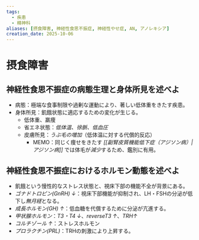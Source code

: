 ```yaml
---
tags:
  - 疾患
  - 精神科
aliases: [摂食障害, 神経性食思不振症, 神経性やせ症, AN, アノレキシア]
creation_date: 2025-10-06
---
```

# 摂食障害

## 神経性食思不振症の病態生理と身体所見を述べよ
- 病態：極端な食事制限や過剰な運動により、著しい低体重をきたす疾患。
- 身体所見：飢餓状態に適応するための変化が生じる。
	- 低体重、羸痩
	- 省エネ状態：*低体温、徐脈、低血圧*
	- 皮膚所見：*うぶ毛の増加*（低体温に対する代償的反応）
		- MEMO：同じく痩せをきたす *[[副腎皮質機能低下症（アジソン病）|アジソン病]]* では体毛が*減少*するため、鑑別に有用。

## 神経性食思不振症におけるホルモン動態を述べよ
- 飢餓という慢性的なストレス状態と、視床下部の機能不全が背景にある。
- *ゴナドトロピン(GnRH) ↓*：視床下部機能が抑制され、LH・FSHの分泌が低下し*無月経*となる。
- *成長ホルモン(GH) ↑*：低血糖を代償するために分泌が亢進する。
- *甲状腺ホルモン*：*T3・T4 ↓*、*reverseT3 ↑*、*TRH↑*
- *コルチゾール ↑*：ストレスホルモン
- *プロラクチン(PRL)*：TRHの刺激により上昇する。